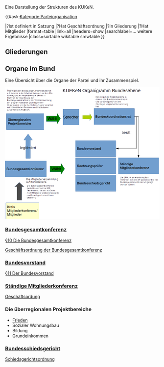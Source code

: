 Eine Darstellung der Strukturen des KUKeN.

{{\#ask:[Kategorie:Parteiorganisation](/wiki/Kategorie:Parteiorganisation "wikilink")

\|?Ist definiert in Satzung \|?Hat Geschäftsordnung \|?In Gliederung
\|?Hat Mitglieder \|format=table \|link=all \|headers=show
\|searchlabel=… weitere Ergebnisse \|class=sortable wikitable smwtable
}}

Gliederungen
------------

Organe im Bund
--------------

Eine Übersicht über die Organe der Partei und ihr Zusammenspiel.

![gerahmt](Organigram-KUEKeN-Bund.png "fig:gerahmt")  

### [Bundesgesamtkonferenz](/wiki/Bundesgesamtkonferenz "wikilink")

[ §10 Die
Bundesgesamtkonferenz](/wiki/Satzung#.C2.A7_10_Die_Bundesgesamtkonferenz "wikilink")

[ Geschäftsordnung der
Bundesgesamtkonferenz](/wiki/Go_Bundesgesamtkonferenz "wikilink")

### [Bundesvorstand](/wiki/Bundesvorstand "wikilink")

[ §11 Der
Bundesvorstand](/wiki/Satzung#.C2.A7_11_Der_Bundesvorstand "wikilink")

### [ Ständige Mitgliederkonferenz](/wiki/Ständige_Mitgliederkonferenz "wikilink")

[ Geschäftsordung](go_smk "wikilink")

### Die überregionalen Projektbereiche

-   [Frieden](/wiki/Frieden "wikilink")
-   Sozialer Wohnungsbau
-   Bildung
-   Grundeinkommen

### [Bundesschiedsgericht](/wiki/Bundesschiedsgericht "wikilink")

[ Schiedsgerichtsordnung](/wiki/Schiedsgerichtsordnung_Bund "wikilink")
